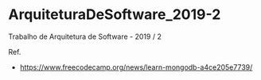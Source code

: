 # ArquiteturaDeSoftware_2019-2
Trabalho de Arquitetura de Software - 2019 / 2

Ref.
- https://www.freecodecamp.org/news/learn-mongodb-a4ce205e7739/
